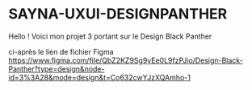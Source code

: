 # SAYNA-UXUI-DESIGNPANTHER
Hello !
Voici mon projet 3 portant sur le Design Black Panther

ci-après le lien de fichier Figma 
https://www.figma.com/file/QbZ2KZ9Sg9yEe0L9fzPJio/Design-Black-Panther?type=design&node-id=3%3A28&mode=design&t=Co632cwYJzXQAmho-1
